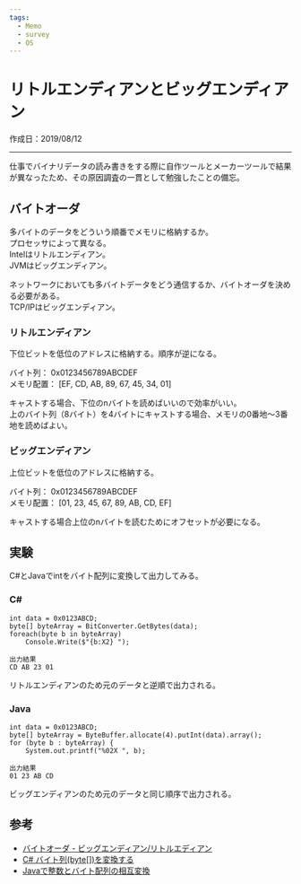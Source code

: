 ```yaml
---
tags:
  - Memo
  - survey
  - OS
---
```


# リトルエンディアンとビッグエンディアン
作成日：2019/08/12

---
仕事でバイナリデータの読み書きをする際に自作ツールとメーカーツールで結果が異なったため、その原因調査の一貫として勉強したことの備忘。  

## バイトオーダ
多バイトのデータをどういう順番でメモリに格納するか。  
プロセッサによって異なる。  
Intelはリトルエンディアン。  
JVMはビッグエンディアン。


ネットワークにおいても多バイトデータをどう通信するか、バイトオーダを決める必要がある。  
TCP/IPはビッグエンディアン。

### リトルエンディアン
下位ビットを低位のアドレスに格納する。順序が逆になる。  

バイト列： 0x0123456789ABCDEF  
メモリ配置： [EF, CD, AB, 89, 67, 45, 34, 01]

キャストする場合、下位のnバイトを読めばいいので効率がいい。  
上のバイト列（8バイト）を4バイトにキャストする場合、メモリの0番地〜3番地を読めばよい。

### ビッグエンディアン
上位ビットを低位のアドレスに格納する。

バイト列： 0x0123456789ABCDEF  
メモリ配置： [01, 23, 45, 67, 89, AB, CD, EF]

キャストする場合上位のnバイトを読むためにオフセットが必要になる。

## 実験
C#とJavaでintをバイト配列に変換して出力してみる。

### C#
```csharp=
int data = 0x0123ABCD;
byte[] byteArray = BitConverter.GetBytes(data);
foreach(byte b in byteArray)
    Console.Write($"{b:X2} ");
```
```
出力結果
CD AB 23 01
```
リトルエンディアンのため元のデータと逆順で出力される。

### Java
```java=
int data = 0x0123ABCD;
byte[] byteArray = ByteBuffer.allocate(4).putInt(data).array();
for (byte b : byteArray) {
    System.out.printf("%02X ", b);
```
```
出力結果
01 23 AB CD 
```
ビッグエンディアンのため元のデータと同じ順序で出力される。

## 参考
* [バイトオーダ - ビッグエンディアン/リトルエディアン
](http://www.ertl.jp/~takayuki/readings/info/no05.html)
* [C# バイト列(byte[])を変換する](http://cammy.co.jp/technical/2017/05/19/c-%E3%83%90%E3%82%A4%E3%83%88%E5%88%97byte%E3%82%92%E5%A4%89%E6%8F%9B%E3%81%99%E3%82%8B/)
* [Javaで整数とバイト配列の相互変換
](https://qiita.com/nwtgck/items/c53db76e19ef80296a71)